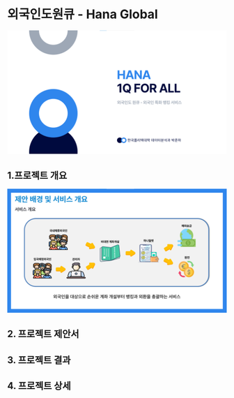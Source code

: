 # 외국인도원큐 - Hana Global

<img src="image1.png"/>

## 1.프로젝트 개요

<img src="image2.png"/>

## 2. 프로젝트 제안서

## 3. 프로젝트 결과

## 4. 프로젝트 상세

